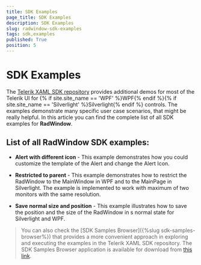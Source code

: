 ```yaml
---
title: SDK Examples
page_title: SDK Examples
description: SDK Examples
slug: radwindow-sdk-examples
tags: sdk,examples
published: True
position: 5
---
```


# SDK Examples

The [Telerik XAML SDK repository](https://github.com/telerik/xaml-sdk/tree/master/) provides additional demos for most of the Telerik UI for {% if site.site_name == 'WPF' %}WPF{% endif %}{% if site.site_name == 'Silverlight' %}Silverlight{% endif %} controls. The examples demonstrate many specific user case scenarios, that might be really helpful. In this article you can find the complete list of all SDK examples for __RadWindow__.

## List of all RadWindow SDK examples:

* __Alert with different icon__ - This example demonstrates how you could customize the template of the Alert and change the Alert Icon.

* __Restricted to parent__ - This example demonstrates how to restrict the RadWindow to the MainWindow in WPF and to the MainPage in Silverlight. The example is implemented to work with maximum of two monitors with the same resolution.

* __Save normal size and position__ - This example illustrates how to save the position and the size of the RadWindow in s normal state for Silverlight and WPF.

>You can also check the [SDK Samples Browser]({%slug sdk-samples-browser%}) that provides a more convenient approach in exploring and executing the examples in the Telerik XAML SDK repository. The SDK Samples Browser application is available for download from [this link](http://demos.telerik.com/xaml-sdkbrowser/).